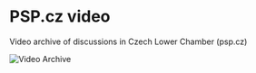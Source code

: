 # PSP.cz video
Video archive of discussions in Czech Lower Chamber (psp.cz)

![Video Archive](https://raw.githubusercontent.com/michalskop/psp_vide/master/picture/picture.jpg)
